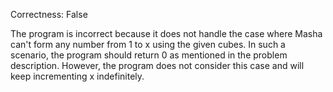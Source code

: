 Correctness: False

The program is incorrect because it does not handle the case where Masha can't form any number from 1 to x using the given cubes. In such a scenario, the program should return 0 as mentioned in the problem description. However, the program does not consider this case and will keep incrementing x indefinitely.